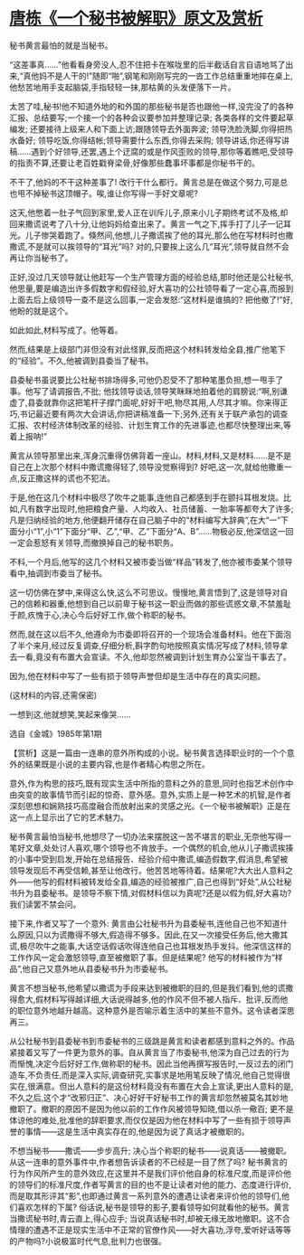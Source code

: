 # [唐栋《一个秘书被解职》原文及赏析](https://www.vrrw.net/wx/15230.html)

秘书黄言最怕的就是当秘书。

“这差事真……”他看看身旁没人,忍不住把卡在喉咙里的后半截话自言自语地骂了出来,“真他妈不是人干的!”随即“啪”,钢笔和刚刚写完的一沓工作总结重重地摔在桌上,他愁苦地用手支起脑袋,手指轻轻一抹,那枯黄的头发便落下一片。

太苦了哇,秘书!他不知道外地的和外国的那些秘书是否也跟他一样,没完没了的各种汇报、总结要写;一个接一个的各种会议要参加并整理记录; 各类各样的文件要起草编发; 还要接待上级来人和下面上访;跟随领导去外面奔波; 领导洗脸洗脚,你得把热水备好; 领导吃饭,你得结帐;领导需要什么东西,你得去采购; 领导讲话,你还得写讲稿……遇到个好领导,还罢,遇上个迂腐的或是作风歪败的领导,那你等着瞧吧,受领导的指责不算,还要让老百姓戳脊梁骨,好像那些蠢事坏事都是你秘书干的。

不干了,他妈的不干这种差事了! 改行干什么都行。黄言总是在做这个努力,可是总也甩不掉秘书这顶帽子。唉,谁让你写得一手好文章呢?

这天,他憋着一肚子气回到家里,爱人正在训斥儿子,原来小儿子期终考试不及格,却回来撒谎说考了八十分,让他妈妈给查出来了。黄言一气之下,挥手打了儿子一记耳光。儿子惨哭着跑了。倏然间,他想,儿子撒谎挨了他的耳光,那么他在写材料时也撒撒谎,不是就可以挨领导的“耳光”吗? 对的,只要挨上这么几“耳光”,领导就自然不会再让你当秘书了。

正好,没过几天领导就让他赶写一个生产管理方面的经验总结,那时他还是公社秘书,他思量,要是编造出许多假数字和假经验,好大喜功的公社领导看了一定心喜,而报到上面去后上级领导一查不是这么回事,一定会发怒:“这材料是谁搞的? 把他撤了!”好,他盼的就是这个。

如此如此,材料写成了。他等着。

然而,结果是上级部门非但没有对此怪罪,反而把这个材料转发给全县,推广他笔下的“经验”。不久,他被调到县委当了秘书。

县委秘书虽说要比公社秘书排场得多,可他仍忍受不了那种笔墨负担,想一甩手了事。他写了请调报告,不批; 他找领导谈话,领导笑眯眯地拍着他的肩膀说:“啊,别谦虚了,县委就靠你这把笔杆子撑门面呢,好好干吧,物尽其用,人尽其才嘛。你来得正巧,书记最近要有两次大会讲话,你把讲稿准备一下;另外,还有关于联产承包的调查汇报、农村经济体制改革的经验、计划生育工作的先进事迹,也都尽快整理出来,等着上报呐!”

黄言从领导那里出来,浑身沉重得仿佛背着一座山。材料,材料,又是材料……是不是自己在上次那个材料中撒谎撒得轻了,领导没觉察得到? 好吧,这一次,就给他撒重一点,反正撒这样的谎也不犯法。

于是,他在这几个材料中极尽了吹牛之能事,连他自己都感到手在颤抖耳根发烧。比如,凡有数字出现时,他把粮食产量、人均收入、社员储蓄、一胎率等都夸大了许多;凡是归纳经验的地方,他便翻开储存在自己脑子中的“材料编写大辞典”,在大“一”下面分小“1”,小“1”下面分“甲、乙”,“甲、乙”下面分“A、B”……物极必反,他深信这一回一定会惹怒有关领导,而撤换掉自己的秘书职务。

不料,一个月后,他写的这几个材料又被市委当做“样品”转发了,他亦被市委某个领导看中,抽调到市委当了秘书。

这一切仿佛在梦中,来得这么快,这么不可思议。慢慢地,黄言悟到了,这是领导对自己的信赖和器重,他想到自己以前卑于秘书这一职业而做的那些谎惑文章,不禁羞耻于颜,疚愧于心,决心今后好好工作,做个称职的秘书。

然而,就在这以后不久,他遵命为市委即将召开的一个现场会准备材料。他在下面泡了半个来月,经过反复调查,仔细分析,斟字酌句地按照真实情况写成了材料,领导拿去一看,竟没有布置大会宣读。不久,他却忽然被调到计划生育办公室当干事去了。

因为,他在材料中写了一些有损于领导声誉但却是生活中存在的真实问题。

(这材料的内容,还需保密)

一想到这,他就想笑,笑起来像哭……

选自《金城》1985年第1期



【赏析】这是一篇由一连串的意外所构成的小说。秘书黄言选择职业时的一个个意外的结果既是小说的主要内容,也是作者精心构思之所在。

意外,作为构思的技巧,既有现实生活中所指的意料之外的意思,同时也指艺术创作中由突变的故事情节而引起的惊奇、意外感。意外,实质上是一种艺术的机智,是作者深刻思想和娴熟技巧高度融合而放射出来的灵感之光。《一个秘书被解职》正是在这一点上显示出了它的艺术魅力。

秘书黄言最怕当秘书,他想尽了一切办法来摆脱这一苦不堪言的职业,无奈他写得一笔好文章,处处讨人喜欢,哪个领导也不肯放手。一个偶然的机会,他从儿子撒谎挨揍的小事中受到启发,开始在总结报告、经验介绍中撒谎,编造假数字,假消息,希望被领导发现后不再受信赖,甚至让他改行。他苦苦地等待着。结果呢?大大出人意料之外——他写的假材料被转发给全县,编造的经验被推广,自己也得到“好处”,从公社秘书升为县委秘书。是领导不察下情,对假材料信以为真呢?还是以假为假,好大喜功? 我们读罢不禁会问。

接下来,作者又写了一个意外: 黄言由公社秘书升为县委秘书,连他自己也不知道什么原因,只以为谎撒得不够大,假造得不够多。因此,在又一次接受任务后,他大撒其谎,极尽吹牛之能事,大话空话假话吹得连他自己也耳根发热手发抖。他深信这样的工作作风一定会激怒领导,直至被撤职了事。但是结果呢? 他写的材料被作为“样品”,他自己又意外地从县委秘书升为市委秘书。

黄言不想当秘书,他希望以撒谎为手段来达到被撤职的目的,但是我们看到,他的谎撒得愈大,假材料写得越详细,大话说得越多,他的作风不但不被人指斥、批评,反而他的职位意外地越升越高。这种意外是否喻示着生活中的某些不意外。这令读者深思再三。

从公社秘书到县委秘书到市委秘书的三级跳是黄言和读者都感到意料之外的。作品紧接着又写了一件更为意外的事。自从黄言当了市委秘书,他深为自己过去的行为而惭愧,决定今后好好工作,做称职的秘书。因此当他再撰写报告时,一反过去的闭门造车,不负责任,而是深入实际,调查研究,实事求是地用笔反映了情况,他自己觉得很实在,很满意。但出人意料的是这份材料竟没有布置在大会上宣读,更出人意料的是,不久之后,这个才“改邪归正”、决心好好干好秘书工作的黄言却忽然被莫名其妙地撤职了。撤职的原因不是因为他以前的工作作风被领导知晓,借以杀一儆百; 更不是体谅他的难处,批准他的辞职要求,而仅仅是因为他在材料中写了一些有损于领导声誉的事情——这是生活中真实存在的,他是因为说了真话才被撤职的。

不想当秘书——撒谎——步步高升; 决心当个称职的秘书——说真话——被撤职。从这一连串的意外事件中,作者想告诉读者的不已经是一目了然了吗? 秘书黄言的行为作风所产生的意外效应,在这里并不是我们评价他自身的标准尺度,而是评价他的领导们的标准尺度,作者写黄言的目的也不是让读者对他的能力、态度进行评价,而是取其形评其“影”,也即通过黄言一系列意外的遭遇让读者来评价他的领导们,他们喜欢怎样的下属? 俗话说,秘书是领导的影子,要看领导如何就看他的秘书。黄言当撒谎秘书时,青云直上,得心应手; 当说真话秘书时,却被无缘无故地撤职。这不合情理的遭遇不正是现实生活中不正常的官僚作风——好大喜功,浮夸,爱听好话等等的产物吗?小说极富时代气息,批判力也很强。

